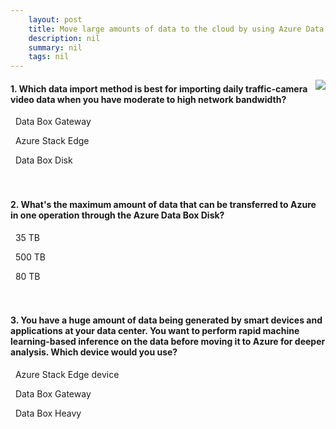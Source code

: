 ```yaml
---
    layout: post
    title: Move large amounts of data to the cloud by using Azure Data Box family - When to use Azure Data Box family
    description: nil
    summary: nil
    tags: nil
---
```



 <a target="_blank" href="https://docs.microsoft.com/en-us/learn/modules/move-data-with-azure-data-box/4-when-to-use-azure-data-box-family/"><i class="fas fa-external-link-alt"></i> </a>
 <img align="right" src="https://docs.microsoft.com/en-us/learn/achievements/move-data-with-azure-data-box.svg">
####  1. Which data import method is best for importing daily traffic-camera video data when you have moderate to high network bandwidth?


<i class='fas fa-check-square' style='color: Dodgerblue;'></i> &nbsp;&nbsp;Data Box Gateway

<i class='far fa-square'></i> &nbsp;&nbsp;Azure Stack Edge

<i class='far fa-square'></i> &nbsp;&nbsp;Data Box Disk
<br />
<br />
<br />

####  2. What's the maximum amount of data that can be transferred to Azure in one operation through the Azure Data Box Disk?


<i class='fas fa-check-square' style='color: Dodgerblue;'></i> &nbsp;&nbsp;35 TB

<i class='far fa-square'></i> &nbsp;&nbsp;500 TB

<i class='far fa-square'></i> &nbsp;&nbsp;80 TB
<br />
<br />
<br />

####  3. You have a huge amount of data being generated by smart devices and applications at your data center. You want to perform rapid machine learning-based inference on the data before moving it to Azure for deeper analysis. Which device would you use?


<i class='fas fa-check-square' style='color: Dodgerblue;'></i> &nbsp;&nbsp;Azure Stack Edge device

<i class='far fa-square'></i> &nbsp;&nbsp;Data Box Gateway

<i class='far fa-square'></i> &nbsp;&nbsp;Data Box Heavy
<br />
<br />
<br />
